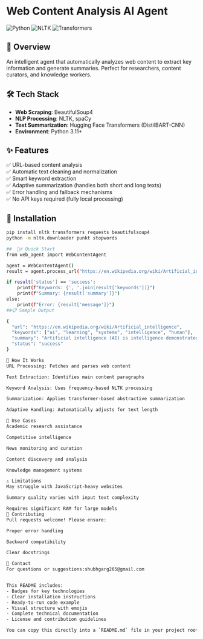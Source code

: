 # Web Content Analysis AI Agent

![Python](https://img.shields.io/badge/Python-3.11%2B-blue)
![NLTK](https://img.shields.io/badge/NLTK-3.9.1-green)
![Transformers](https://img.shields.io/badge/Transformers-4.50.3-orange)

## 📌 Overview
An intelligent agent that automatically analyzes web content to extract key information and generate summaries. Perfect for researchers, content curators, and knowledge workers.

## 🛠️ Tech Stack
- **Web Scraping**: BeautifulSoup4
- **NLP Processing**: NLTK, spaCy
- **Text Summarization**: Hugging Face Transformers (DistilBART-CNN)
- **Environment**: Python 3.11+

## ✨ Features
✅ URL-based content analysis  
✅ Automatic text cleaning and normalization  
✅ Smart keyword extraction  
✅ Adaptive summarization (handles both short and long texts)  
✅ Error handling and fallback mechanisms  
✅ No API keys required (fully local processing)  

## 🚀 Installation
```bash
pip install nltk transformers requests beautifulsoup4
python -m nltk.downloader punkt stopwords

##  🏃‍♂️ Quick Start
from web_agent import WebContentAgent

agent = WebContentAgent()
result = agent.process_url("https://en.wikipedia.org/wiki/Artificial_intelligence")

if result['status'] == 'success':
    print(f"Keywords: {', '.join(result['keywords'])}")
    print(f"Summary: {result['summary']}")
else:
    print(f"Error: {result['message']}")
##📋 Sample Output

{
  "url": "https://en.wikipedia.org/wiki/Artificial_intelligence",
  "keywords": ["ai", "learning", "systems", "intelligence", "human"],
  "summary": "Artificial intelligence (AI) is intelligence demonstrated by machines...",
  "status": "success"
}

🧩 How It Works
URL Processing: Fetches and parses web content

Text Extraction: Identifies main content paragraphs

Keyword Analysis: Uses frequency-based NLTK processing

Summarization: Applies transformer-based abstractive summarization

Adaptive Handling: Automatically adjusts for text length

🌟 Use Cases
Academic research assistance

Competitive intelligence

News monitoring and curation

Content discovery and analysis

Knowledge management systems

⚠️ Limitations
May struggle with JavaScript-heavy websites

Summary quality varies with input text complexity

Requires significant RAM for large models
🤝 Contributing
Pull requests welcome! Please ensure:

Proper error handling

Backward compatibility

Clear docstrings

📧 Contact
For questions or suggestions:shubhgarg265@gmail.com


This README includes:
- Badges for key technologies
- Clear installation instructions
- Ready-to-run code example
- Visual structure with emojis
- Complete technical documentation
- License and contribution guidelines

You can copy this directly into a `README.md` file in your project root directory. The formatting will render perfectly on GitHub/GitLab.
